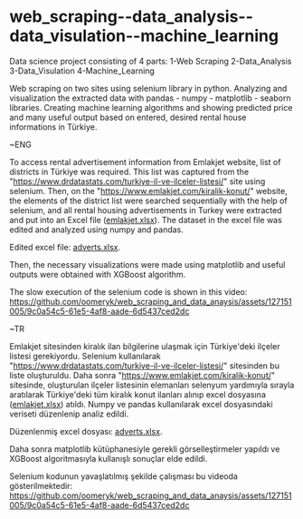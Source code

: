 # web_scraping--data_analysis--data_visulation--machine_learning
Data science project consisting of 4 parts:   1-Web Scraping    2-Data_Analysis    3-Data_Visulation    4-Machine_Learning

Web scraping on two sites using selenium library in python. Analyzing and visualization the extracted data with pandas - numpy - matplotlib - seaborn libraries. Creating machine learning algorithms and showing predicted price and many useful output based on entered, desired rental house informations in Türkiye.


~ENG

To access rental advertisement information from Emlakjet website, list of districts in Türkiye was required. This list was captured from the "https://www.drdatastats.com/turkiye-il-ve-ilceler-listesi/" site using selenium. Then, on the "https://www.emlakjet.com/kiralik-konut/" website, the elements of the district list were searched sequentially with the help of selenium, and all rental housing advertisements in Turkey were extracted and put into an Excel file ([emlakjet.xlsx](https://github.com/oomeryk/web_scraping_and_data_anaysis/files/12775494/emlakjet.xlsx)). The dataset in the excel file was edited and analyzed using numpy and pandas.   

Edited excel file: [adverts.xlsx](https://github.com/oomeryk/Data_Science_Project/files/13048614/adverts.xlsx). 

Then, the necessary visualizations were made using matplotlib and useful outputs were obtained with XGBoost algorithm.

The slow execution of the selenium code is shown in this video:  https://github.com/oomeryk/web_scraping_and_data_anaysis/assets/127151005/9c0a54c5-61e5-4af8-aade-6d5437ced2dc
   




~TR

Emlakjet sitesinden kiralık ilan bilgilerine ulaşmak için Türkiye'deki ilçeler listesi gerekiyordu. Selenium kullanılarak "https://www.drdatastats.com/turkiye-il-ve-ilceler-listesi/" sitesinden bu liste oluşturuldu. Daha sonra "https://www.emlakjet.com/kiralik-konut/" sitesinde, oluşturulan ilçeler listesinin elemanları selenyum yardımıyla sırayla aratılarak Türkiye'deki tüm kiralık konut ilanları alınıp excel dosyasına ([emlakjet.xlsx](https://github.com/oomeryk/web_scraping_and_data_anaysis/files/12775494/emlakjet.xlsx)) atıldı. Numpy ve pandas kullanılarak excel dosyasındaki veriseti düzenlenip analiz edildi. 
 
Düzenlenmiş excel dosyası: [adverts.xlsx](https://github.com/oomeryk/Data_Science_Project/files/13048614/adverts.xlsx). 
 
Daha sonra matplotlib kütüphanesiyle gerekli görselleştirmeler yapıldı ve XGBoost algoritmasıyla kullanışlı sonuçlar elde edildi.

Selenium kodunun yavaşlatılmış şekilde çalışması bu videoda gösterilmektedir:  https://github.com/oomeryk/web_scraping_and_data_anaysis/assets/127151005/9c0a54c5-61e5-4af8-aade-6d5437ced2dc

   







